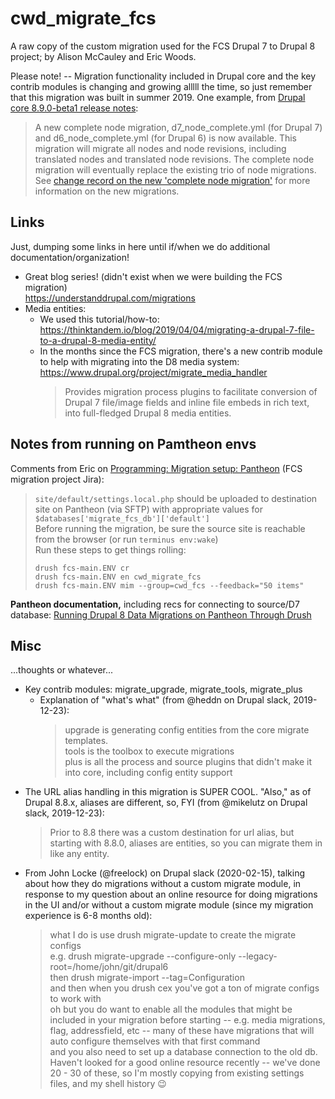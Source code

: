 # cwd_migrate_fcs
A raw copy of the custom migration used for the FCS Drupal 7 to Drupal 8 project; by Alison McCauley and Eric Woods.

Please note! -- Migration functionality included in Drupal core and the key contrib modules is changing and growing alllll the time, so just remember that this migration was built in summer 2019.  One example, from [Drupal core 8.9.0-beta1 release notes](https://www.drupal.org/project/drupal/releases/8.9.0-beta1):
> A new complete node migration, d7_node_complete.yml (for Drupal 7) and d6_node_complete.yml (for Drupal 6) is now available. This migration will migrate all nodes and node revisions, including translated nodes and translated node revisions. The complete node migration will eventually replace the existing trio of node migrations. See [change record on the new 'complete node migration'](https://www.drupal.org/node/3105503) for more information on the new migrations.

## Links
Just, dumping some links in here until if/when we do additional documentation/organization!
* Great blog series! (didn't exist when we were building the FCS migration)<br />
  https://understanddrupal.com/migrations
* Media entities:
  * We used this tutorial/how-to:<br />
  https://thinktandem.io/blog/2019/04/04/migrating-a-drupal-7-file-to-a-drupal-8-media-entity/
  * In the months since the FCS migration, there's a new contrib module to help with migrating into the D8 media system:<br />
  https://www.drupal.org/project/migrate_media_handler
    > Provides migration process plugins to facilitate conversion of Drupal 7 file/image fields and inline file embeds in rich text, into full-fledged Drupal 8 media entities.

## Notes from running on Pamtheon envs

Comments from Eric on [Programming: Migration setup: Pantheon](https://jira.cornell.edu/browse/FCSMAIN-66) (FCS migration project Jira):
> `site/default/settings.local.php` should be uploaded to destination site on Pantheon (via SFTP) with appropriate values for<br>
> ```$databases['migrate_fcs_db']['default']```<br>
> Before running the migration, be sure the source site is reachable from the browser (or run `terminus env:wake`)<br>
> Run these steps to get things rolling:<br>
> ```
> drush fcs-main.ENV cr
> drush fcs-main.ENV en cwd_migrate_fcs
> drush fcs-main.ENV mim --group=cwd_fcs --feedback="50 items"
> ```

**Pantheon documentation,** including recs for connecting to source/D7 database: [Running Drupal 8 Data Migrations on Pantheon Through Drush](https://pantheon.io/blog/running-drupal-8-data-migrations-pantheon-through-drush)


## Misc
...thoughts or whatever...
* Key contrib modules: migrate_upgrade, migrate_tools, migrate_plus
  * Explanation of "what's what" (from @heddn on Drupal slack, 2019-12-23):
    > upgrade is generating config entities from the core migrate templates.<br />
    > tools is the toolbox to execute migrations<br />
    > plus is all the process and source plugins that didn't make it into core, including config entity support
* The URL alias handling in this migration is SUPER COOL. "Also," as of Drupal 8.8.x, aliases are different, so, FYI (from @mikelutz on Drupal slack, 2019-12-23):
  > Prior to 8.8 there was a custom destination for url alias, but starting with 8.8.0, aliases are entities, so you can migrate them in like any entity.
* From John Locke (@freelock) on Drupal slack (2020-02-15), talking about how they do migrations without a custom migrate module, in response to my question about an online resource for doing migrations in the UI and/or without a custom migrate module (since my migration experience is 6-8 months old):
  > what I do is use drush migrate-update to create the migrate configs<br />
  > e.g. drush migrate-upgrade --configure-only --legacy-root=/home/john/git/drupal6<br />
  > then drush migrate-import --tag=Configuration<br />
  > and then when you drush cex you've got a ton of migrate configs to work with<br />
  > oh but you do want to enable all the modules that might be included in your migration before starting -- e.g. media migrations, flag, addressfield, etc -- many of these have migrations that will auto configure themselves with that first command<br />
  > and you also need to set up a database connection to the old db. Haven't looked for a good online resource recently -- we've done 20 - 30 of these, so I'm mostly copying from existing settings files, and my shell history 😉
